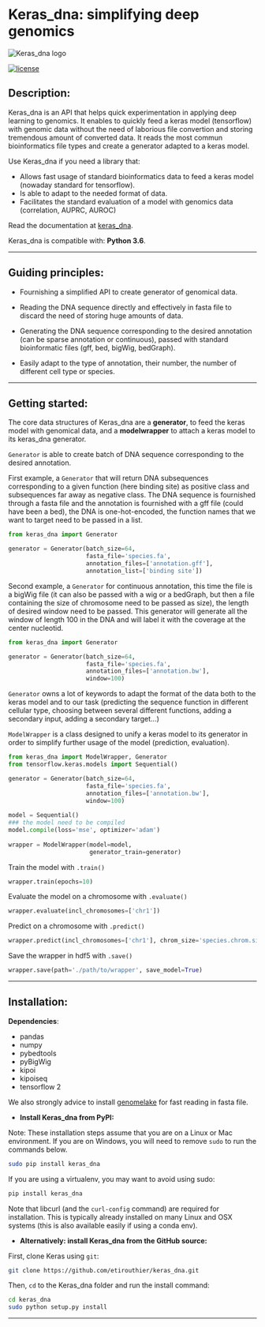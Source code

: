 # Keras_dna: simplifying deep genomics

![Keras_dna logo](/docs/favicon.ico)

[![license](https://img.shields.io/github/license/mashape/apistatus.svg?maxAge=2592000)](https://github.com/etirouthier/keras_dna/LICENSE)

## Description:

Keras_dna is an API that helps quick experimentation in applying deep learning to genomics. It enables to quickly feed a keras model (tensorflow) with genomic data without the need of laborious file convertion and storing tremendous amount of converted data. It reads the most commun bioinformatics file types and create a generator adapted to a keras model.

Use Keras_dna if you need a library that:

- Allows fast usage of standard bioinformatics data to feed a keras model (nowaday standard for tensorflow).
- Is able to adapt to the needed format of data.
- Facilitates the standard evaluation of a model with genomics data (correlation, AUPRC, AUROC)

Read the documentation at [keras_dna](https://keras-dna.readthedocs.io).

Keras_dna is compatible with: __Python 3.6__.


------------------

## Guiding principles:

- Fournishing a simplified API to create generator of genomical data.

- Reading the DNA sequence directly and effectively in fasta file to discard the need of storing huge amounts of data.

- Generating the DNA sequence corresponding to the desired annotation (can be sparse annotation or continuous), passed with standard bioinformatic files (gff, bed, bigWig, bedGraph).

- Easily adapt to the type of annotation, their number, the number of different cell type or species.

------------------


## Getting started:

The core data structures of Keras_dna are a __generator__, to feed the keras model with genomical data, and a __modelwrapper__ to attach a keras model to its keras_dna generator.

`Generator` is able to create batch of DNA sequence corresponding to the desired annotation.

First example, a `Generator` that will return DNA subsequences corresponding to a given function (here binding site) as positive class and subsequences far away as negative class. The DNA sequence is fournished through a fasta file and the annotation is fournished with a gff file (could have been a bed), the DNA is one-hot-encoded, the function names that we want to target need to be passed in a list.

```python
from keras_dna import Generator

generator = Generator(batch_size=64,
                      fasta_file='species.fa',
                      annotation_files=['annotation.gff'],
                      annotation_list=['binding site'])
```

Second example, a `Generator` for continuous annotation, this time the file is a bigWig file (it can also be passed with a wig or a bedGraph, but then a file containing the size of chromosome need to be passed as size), the length of desired window need to be passed. This generator will generate all the window of length 100 in the DNA and will label it with the coverage at the center nucleotid.

```python
from keras_dna import Generator

generator = Generator(batch_size=64,
                      fasta_file='species.fa',
                      annotation_files=['annotation.bw'],
                      window=100)
```
`Generator` owns a lot of keywords to adapt the format of the data both to the keras model and to our task (predicting the sequence function in different cellular type, choosing between several different functions, adding a secondary input, adding a secondary target...)


`ModelWrapper` is a class designed to unify a keras model to its generator  in order to simplify further usage of the model (prediction, evaluation). 

```python
from keras_dna import ModelWrapper, Generator
from tensorflow.keras.models import Sequential()

generator = Generator(batch_size=64,
                      fasta_file='species.fa',
                      annotation_files=['annotation.bw'],
                      window=100)
                      
model = Sequential()
### the model need to be compiled
model.compile(loss='mse', optimizer='adam')
 
wrapper = ModelWrapper(model=model,
                       generator_train=generator)
```
 
Train the model with `.train()`
```python
wrapper.train(epochs=10)
```
 
Evaluate the model on a chromosome with `.evaluate()`
```python
wrapper.evaluate(incl_chromosomes=['chr1'])
```

Predict on a chromosome with `.predict()`
```python
wrapper.predict(incl_chromosomes=['chr1'], chrom_size='species.chrom.sizes')
```

Save the wrapper in hdf5 with `.save()`
```python
wrapper.save(path='./path/to/wrapper', save_model=True)
```
 
------------------


## Installation:


**Dependencies**:

- pandas
- numpy
- pybedtools
- pyBigWig
- kipoi
- kipoiseq
- tensorflow 2
              
 We also strongly advice to install [genomelake](https://github.com/kundajelab/genomelake) for fast reading in fasta file. 
 
 - **Install Keras_dna from PyPI:**

Note: These installation steps assume that you are on a Linux or Mac environment.
If you are on Windows, you will need to remove `sudo` to run the commands below.

```sh
sudo pip install keras_dna
```

If you are using a virtualenv, you may want to avoid using sudo:

```sh
pip install keras_dna
```

Note that libcurl (and the `curl-config` command) are required for installation. This is typically already installed on many Linux and OSX systems (this is also available easily if using a conda env).


- **Alternatively: install Keras_dna from the GitHub source:**

First, clone Keras using `git`:

```sh
git clone https://github.com/etirouthier/keras_dna.git
```

 Then, `cd` to the Keras_dna folder and run the install command:
```sh
cd keras_dna
sudo python setup.py install
```

------------------
 
 
 
 
 
 
 
 
 











